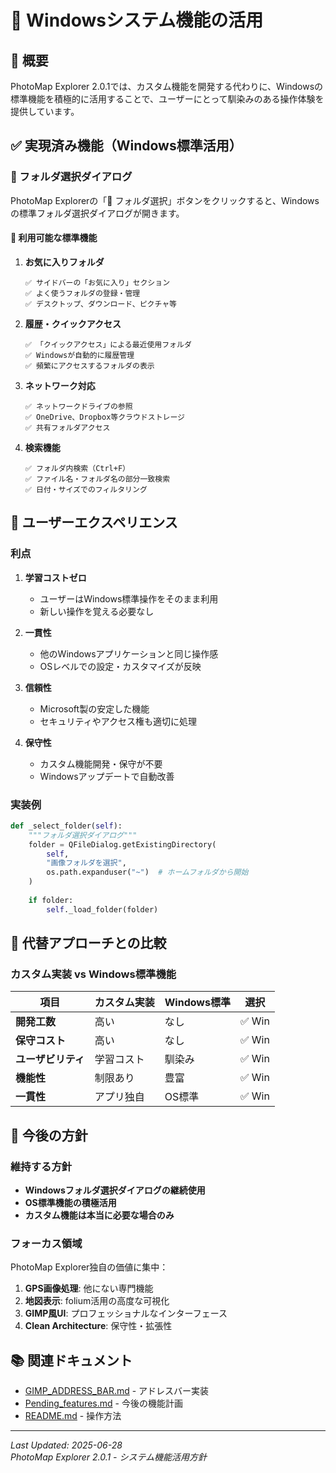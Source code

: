 # 📁 Windowsシステム機能の活用

## 🎯 概要

PhotoMap Explorer 2.0.1では、カスタム機能を開発する代わりに、Windowsの標準機能を積極的に活用することで、ユーザーにとって馴染みのある操作体験を提供しています。

## ✅ 実現済み機能（Windows標準活用）

### 📂 フォルダ選択ダイアログ

PhotoMap Explorerの「📁 フォルダ選択」ボタンをクリックすると、Windowsの標準フォルダ選択ダイアログが開きます。

#### 🌟 利用可能な標準機能

1. **お気に入りフォルダ**
   ```
   ✅ サイドバーの「お気に入り」セクション
   ✅ よく使うフォルダの登録・管理
   ✅ デスクトップ、ダウンロード、ピクチャ等
   ```

2. **履歴・クイックアクセス**
   ```
   ✅ 「クイックアクセス」による最近使用フォルダ
   ✅ Windowsが自動的に履歴管理
   ✅ 頻繁にアクセスするフォルダの表示
   ```

3. **ネットワーク対応**
   ```
   ✅ ネットワークドライブの参照
   ✅ OneDrive、Dropbox等クラウドストレージ
   ✅ 共有フォルダアクセス
   ```

4. **検索機能**
   ```
   ✅ フォルダ内検索（Ctrl+F）
   ✅ ファイル名・フォルダ名の部分一致検索
   ✅ 日付・サイズでのフィルタリング
   ```

## 🎨 ユーザーエクスペリエンス

### 利点

1. **学習コストゼロ**
   - ユーザーはWindows標準操作をそのまま利用
   - 新しい操作を覚える必要なし

2. **一貫性**
   - 他のWindowsアプリケーションと同じ操作感
   - OSレベルでの設定・カスタマイズが反映

3. **信頼性**
   - Microsoft製の安定した機能
   - セキュリティやアクセス権も適切に処理

4. **保守性**
   - カスタム機能開発・保守が不要
   - Windowsアップデートで自動改善

### 実装例

```python
def _select_folder(self):
    """フォルダ選択ダイアログ"""
    folder = QFileDialog.getExistingDirectory(
        self, 
        "画像フォルダを選択", 
        os.path.expanduser("~")  # ホームフォルダから開始
    )
    
    if folder:
        self._load_folder(folder)
```

## 🔄 代替アプローチとの比較

### カスタム実装 vs Windows標準機能

| 項目 | カスタム実装 | Windows標準 | 選択 |
|------|-------------|-------------|------|
| **開発工数** | 高い | なし | ✅ Win |
| **保守コスト** | 高い | なし | ✅ Win |
| **ユーザビリティ** | 学習コスト | 馴染み | ✅ Win |
| **機能性** | 制限あり | 豊富 | ✅ Win |
| **一貫性** | アプリ独自 | OS標準 | ✅ Win |

## 🎯 今後の方針

### 維持する方針

- **Windowsフォルダ選択ダイアログの継続使用**
- **OS標準機能の積極活用**
- **カスタム機能は本当に必要な場合のみ**

### フォーカス領域

PhotoMap Explorer独自の価値に集中：

1. **GPS画像処理**: 他にない専門機能
2. **地図表示**: folium活用の高度な可視化
3. **GIMP風UI**: プロフェッショナルなインターフェース
4. **Clean Architecture**: 保守性・拡張性

## 📚 関連ドキュメント

- [GIMP_ADDRESS_BAR.md](GIMP_ADDRESS_BAR.md) - アドレスバー実装
- [Pending_features.md](Pending_features.md) - 今後の機能計画
- [README.md](../README.md) - 操作方法

---

*Last Updated: 2025-06-28*  
*PhotoMap Explorer 2.0.1 - システム機能活用方針*
